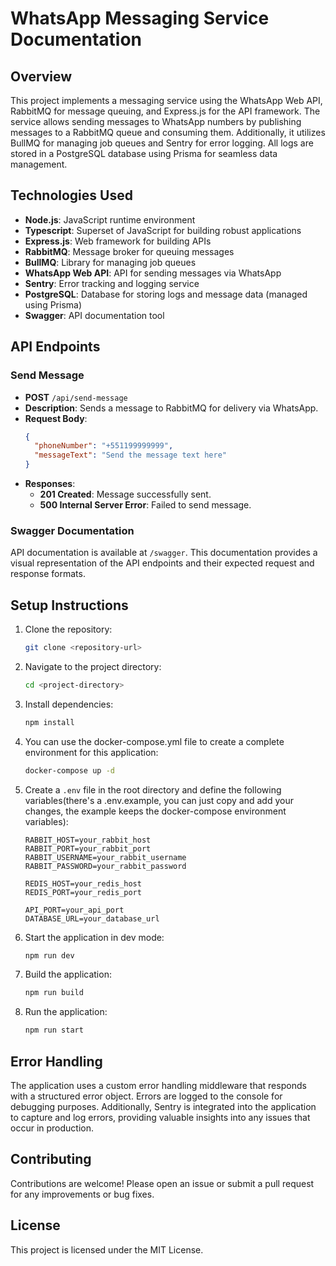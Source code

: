 
# WhatsApp Messaging Service Documentation

## Overview

This project implements a messaging service using the WhatsApp Web API, RabbitMQ for message queuing, and Express.js for the API framework. The service allows sending messages to WhatsApp numbers by publishing messages to a RabbitMQ queue and consuming them. Additionally, it utilizes BullMQ for managing job queues and Sentry for error logging. All logs are stored in a PostgreSQL database using Prisma for seamless data management.

## Technologies Used

- **Node.js**: JavaScript runtime environment
- **Typescript**: Superset of JavaScript for building robust applications
- **Express.js**: Web framework for building APIs
- **RabbitMQ**: Message broker for queuing messages
- **BullMQ**:  Library for managing job queues
- **WhatsApp Web API**: API for sending messages via WhatsApp
- **Sentry**: Error tracking and logging service
- **PostgreSQL**: Database for storing logs and message data (managed using Prisma)
- **Swagger**: API documentation tool


## API Endpoints

### Send Message

- **POST** `/api/send-message`
- **Description**: Sends a message to RabbitMQ for delivery via WhatsApp.
- **Request Body**:
  ```json
  {
    "phoneNumber": "+551199999999",
    "messageText": "Send the message text here"
  }
  ```
- **Responses**:
  - **201 Created**: Message successfully sent.
  - **500 Internal Server Error**: Failed to send message.

### Swagger Documentation

API documentation is available at `/swagger`. This documentation provides a visual representation of the API endpoints and their expected request and response formats.

## Setup Instructions

1. Clone the repository:
   ```bash
   git clone <repository-url>
   ```

2. Navigate to the project directory:
   ```bash
   cd <project-directory>
   ```

3. Install dependencies:
   ```bash
   npm install
   ```

6. You can use the docker-compose.yml file to create a complete environment for this application:
   ```bash
   docker-compose up -d
   ```

5. Create a `.env` file in the root directory and define the following variables(there's a .env.example, you can just copy and add your changes, the example keeps the docker-compose environment variables):
   ```plaintext
   RABBIT_HOST=your_rabbit_host
   RABBIT_PORT=your_rabbit_port
   RABBIT_USERNAME=your_rabbit_username
   RABBIT_PASSWORD=your_rabbit_password

   REDIS_HOST=your_redis_host  
   REDIS_PORT=your_redis_port

   API_PORT=your_api_port
   DATABASE_URL=your_database_url

   ```

6. Start the application in dev mode:
   ```bash
   npm run dev
   ```

7. Build the application:
   ```bash
   npm run build
   ```

8. Run the application:
   ```bash
   npm run start
   ```

## Error Handling

The application uses a custom error handling middleware that responds with a structured error object. Errors are logged to the console for debugging purposes. Additionally, Sentry is integrated into the application to capture and log errors, providing valuable insights into any issues that occur in production.

## Contributing

Contributions are welcome! Please open an issue or submit a pull request for any improvements or bug fixes.

## License

This project is licensed under the MIT License.
